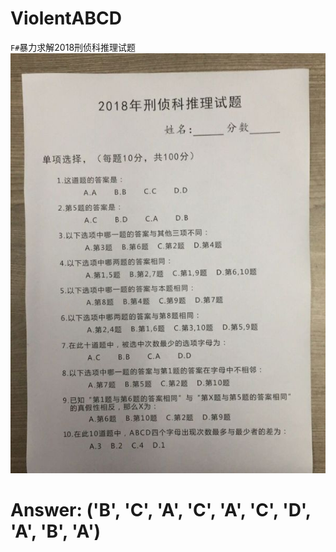 # ViolentABCD
`F#`暴力求解2018刑侦科推理试题
![problems](https://github.com/hxdhttk/ViolentABCD/blob/master/v2-007f928f9922abb7c036af855fee47e7_hd.jpg)
# Answer: ('B', 'C', 'A', 'C', 'A', 'C', 'D', 'A', 'B', 'A')
